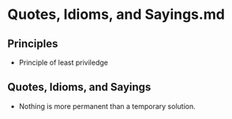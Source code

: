 # Quotes, Idioms, and Sayings.md

## Principles
- Principle of least priviledge

## Quotes, Idioms, and Sayings
- Nothing is more permanent than a temporary solution. 
